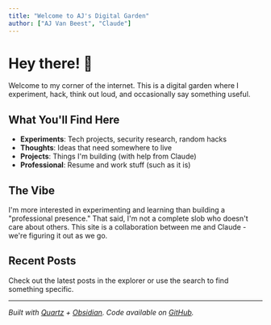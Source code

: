 ```yaml
---
title: "Welcome to AJ's Digital Garden"
author: ["AJ Van Beest", "Claude"]
---
```


# Hey there! 👋

Welcome to my corner of the internet. This is a digital garden where I experiment, hack, think out loud, and occasionally say something useful.

## What You'll Find Here

- **Experiments**: Tech projects, security research, random hacks
- **Thoughts**: Ideas that need somewhere to live
- **Projects**: Things I'm building (with help from Claude)
- **Professional**: Resume and work stuff (such as it is)

## The Vibe

I'm more interested in experimenting and learning than building a "professional presence." That said, I'm not a complete slob who doesn't care about others. This site is a collaboration between me and Claude - we're figuring it out as we go.

## Recent Posts

Check out the latest posts in the explorer or use the search to find something specific.

---

*Built with [Quartz](https://quartz.jzhao.xyz/) + [Obsidian](https://obsidian.md/). Code available on [GitHub](https://github.com/theaj42/ajvanbeest-com).*